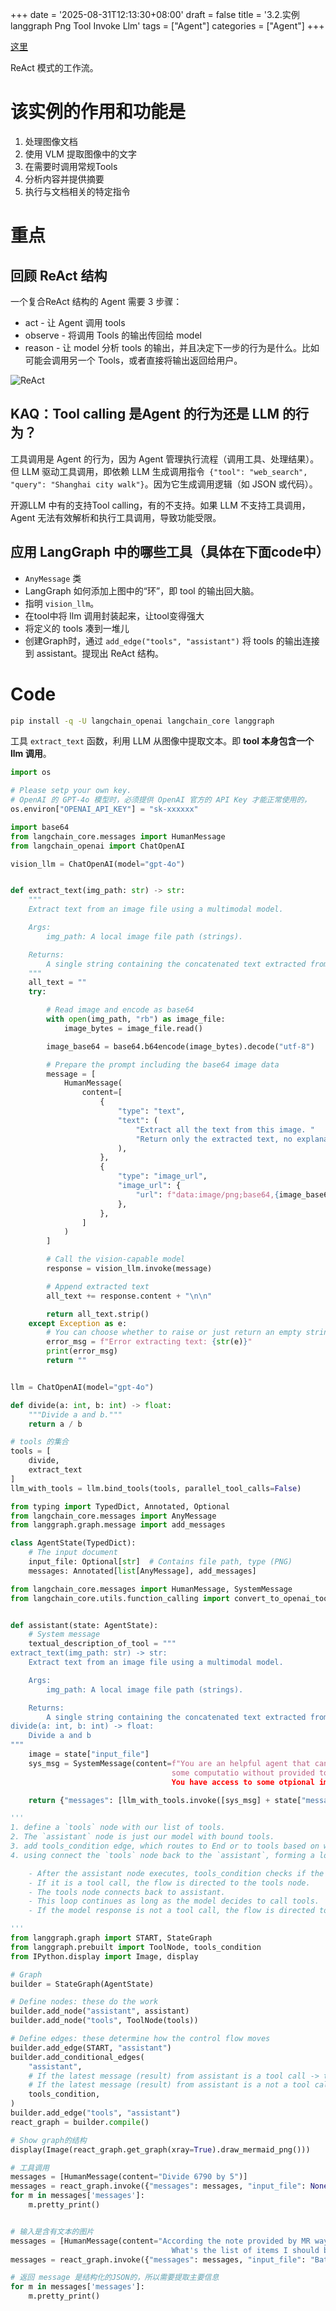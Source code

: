 +++
date = '2025-08-31T12:13:30+08:00'
draft = false
title = '3.2.实例langgraph Png Tool Invoke Llm'
tags = ["Agent"]
categories = ["Agent"]
+++


[这里](https://huggingface.co/learn/agents-course/unit2/langgraph/document_analysis_agent)

ReAct 模式的工作流。

# 该实例的作用和功能是

1. 处理图像文档
2. 使用 VLM 提取图像中的文字
3. 在需要时调用常规Tools
4. 分析内容并提供摘要
5. 执行与文档相关的特定指令 


# 重点
## 回顾 ReAct 结构

一个复合ReAct 结构的 Agent 需要 3 步骤：

  - act - 让 Agent 调用 tools
  - observe - 将调用 Tools 的输出传回给 model
  - reason - 让 model 分析 tools 的输出，并且决定下一步的行为是什么。比如可能会调用另一个 Tools，或者直接将输出返回给用户。 

![ReAct](/pics/Agent.png) 


## KAQ：Tool calling 是Agent 的行为还是 LLM 的行为？

工具调用是 Agent 的行为，因为 Agent 管理执行流程（调用工具、处理结果）。但 LLM 驱动工具调用，即依赖 LLM 生成调用指令` {"tool": "web_search", "query": "Shanghai city walk"}`。因为它生成调用逻辑（如 JSON 或代码）。

开源LLM 中有的支持Tool calling，有的不支持。如果 LLM 不支持工具调用，Agent 无法有效解析和执行工具调用，导致功能受限。


## 应用 LangGraph 中的哪些工具（具体在下面code中）

- `AnyMessage` 类
- LangGraph 如何添加上图中的“环”，即 tool 的输出回大脑。
- 指明 `vision_llm`。
- 在tool中将 llm 调用封装起来，让tool变得强大
- 将定义的 tools 凑到一堆儿
- 创建Graph时，通过 `add_edge("tools", "assistant")` 将 tools 的输出连接到 assistant。提现出 ReAct 结构。


# Code

~~~sh
pip install -q -U langchain_openai langchain_core langgraph
~~~

工具 `extract_text` 函数，利用 LLM 从图像中提取文本。即 **tool 本身包含一个 llm 调用**。 

~~~py
import os

# Please setp your own key.
# OpenAI 的 GPT-4o 模型时，必须提供 OpenAI 官方的 API Key 才能正常使用的，
os.environ["OPENAI_API_KEY"] = "sk-xxxxxx"

import base64
from langchain_core.messages import HumanMessage
from langchain_openai import ChatOpenAI

vision_llm = ChatOpenAI(model="gpt-4o")


def extract_text(img_path: str) -> str:
    """
    Extract text from an image file using a multimodal model.

    Args:
        img_path: A local image file path (strings).

    Returns:
        A single string containing the concatenated text extracted from each image.
    """
    all_text = ""
    try:

        # Read image and encode as base64
        with open(img_path, "rb") as image_file:
            image_bytes = image_file.read()

        image_base64 = base64.b64encode(image_bytes).decode("utf-8")

        # Prepare the prompt including the base64 image data
        message = [
            HumanMessage(
                content=[
                    {
                        "type": "text",
                        "text": (
                            "Extract all the text from this image. "
                            "Return only the extracted text, no explanations."
                        ),
                    },
                    {
                        "type": "image_url",
                        "image_url": {
                            "url": f"data:image/png;base64,{image_base64}"
                        },
                    },
                ]
            )
        ]

        # Call the vision-capable model
        response = vision_llm.invoke(message)

        # Append extracted text
        all_text += response.content + "\n\n"

        return all_text.strip()
    except Exception as e:
        # You can choose whether to raise or just return an empty string / error message
        error_msg = f"Error extracting text: {str(e)}"
        print(error_msg)
        return ""


llm = ChatOpenAI(model="gpt-4o")

def divide(a: int, b: int) -> float:
    """Divide a and b."""
    return a / b

# tools 的集合
tools = [
    divide,
    extract_text
]
llm_with_tools = llm.bind_tools(tools, parallel_tool_calls=False)
~~~



~~~py
from typing import TypedDict, Annotated, Optional
from langchain_core.messages import AnyMessage
from langgraph.graph.message import add_messages

class AgentState(TypedDict):
    # The input document
    input_file: Optional[str]  # Contains file path, type (PNG)
    messages: Annotated[list[AnyMessage], add_messages]

from langchain_core.messages import HumanMessage, SystemMessage
from langchain_core.utils.function_calling import convert_to_openai_tool


def assistant(state: AgentState):
    # System message
    textual_description_of_tool = """
extract_text(img_path: str) -> str:
    Extract text from an image file using a multimodal model.

    Args:
        img_path: A local image file path (strings).

    Returns:
        A single string containing the concatenated text extracted from each image.
divide(a: int, b: int) -> float:
    Divide a and b
"""
    image = state["input_file"]
    sys_msg = SystemMessage(content=f"You are an helpful agent that can analyse some images and run \
                                    some computatio without provided tools :\n{textual_description_of_tool} \n 
                                    You have access to some otpional images. Currently the loaded images is : {image}")

    return {"messages": [llm_with_tools.invoke([sys_msg] + state["messages"])], "input_file": state["input_file"]}
~~~

~~~py
'''
1. define a `tools` node with our list of tools.
2. The `assistant` node is just our model with bound tools.
3. add tools_condition edge, which routes to End or to tools based on whether the assistant calls a tool
4. using connect the `tools` node back to the `assistant`, forming a loop. 

    - After the assistant node executes, tools_condition checks if the model's output is a tool call.
    - If it is a tool call, the flow is directed to the tools node.
    - The tools node connects back to assistant.
    - This loop continues as long as the model decides to call tools.
    - If the model response is not a tool call, the flow is directed to END, terminating the process.

'''
from langgraph.graph import START, StateGraph
from langgraph.prebuilt import ToolNode, tools_condition
from IPython.display import Image, display

# Graph
builder = StateGraph(AgentState)

# Define nodes: these do the work
builder.add_node("assistant", assistant)
builder.add_node("tools", ToolNode(tools))

# Define edges: these determine how the control flow moves
builder.add_edge(START, "assistant")
builder.add_conditional_edges(
    "assistant",
    # If the latest message (result) from assistant is a tool call -> tools_condition routes to tools
    # If the latest message (result) from assistant is a not a tool call -> tools_condition routes to END
    tools_condition,
)
builder.add_edge("tools", "assistant")
react_graph = builder.compile()

# Show graph的结构
display(Image(react_graph.get_graph(xray=True).draw_mermaid_png()))
~~~

~~~py
# 工具调用
messages = [HumanMessage(content="Divide 6790 by 5")]
messages = react_graph.invoke({"messages": messages, "input_file": None})
for m in messages['messages']:
    m.pretty_print()


# 输入是含有文本的图片
messages = [HumanMessage(content="According the note provided by MR wayne in the provided images. \
                                    What's the list of items I should buy for the dinner menu ?")]
messages = react_graph.invoke({"messages": messages, "input_file": "Batman_training_and_meals.png"})

# 返回 message 是结构化的JSON的，所以需要提取主要信息
for m in messages['messages']:
    m.pretty_print()
~~~
